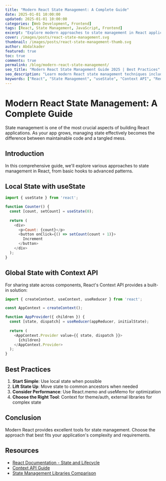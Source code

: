 ```yaml
---
title: "Modern React State Management: A Complete Guide"
date: 2025-01-01 10:00:00
updated: 2025-01-01 10:00:00
categories: [Web Development, Frontend]
tags: [React, State Management, JavaScript, Frontend]
excerpt: "Explore modern approaches to state management in React applications, from useState to advanced patterns with Context API and external libraries."
cover: /images/posts/react-state-management.svg
thumbnail: /images/posts/react-state-management-thumb.svg
author: Abdalkader
featured: true
toc: true
comments: true
permalink: /blog/modern-react-state-management/
seo_title: "Modern React State Management Guide 2025 | Best Practices"
seo_description: "Learn modern React state management techniques including hooks, Context API, and external libraries. Complete guide with examples and best practices."
keywords: ["React", "State Management", "useState", "Context API", "Redux", "Zustand"]
---
```


# Modern React State Management: A Complete Guide

State management is one of the most crucial aspects of building React applications. As your app grows, managing state effectively becomes the difference between maintainable code and a tangled mess.

## Introduction

In this comprehensive guide, we'll explore various approaches to state management in React, from basic hooks to advanced patterns.

## Local State with useState

```javascript
import { useState } from 'react';

function Counter() {
  const [count, setCount] = useState(0);
  
  return (
    <div>
      <p>Count: {count}</p>
      <button onClick={() => setCount(count + 1)}>
        Increment
      </button>
    </div>
  );
}
```

## Global State with Context API

For sharing state across components, React's Context API provides a built-in solution:

```javascript
import { createContext, useContext, useReducer } from 'react';

const AppContext = createContext();

function AppProvider({ children }) {
  const [state, dispatch] = useReducer(appReducer, initialState);
  
  return (
    <AppContext.Provider value={{ state, dispatch }}>
      {children}
    </AppContext.Provider>
  );
}
```

## Best Practices

1. **Start Simple**: Use local state when possible
2. **Lift State Up**: Move state to common ancestors when needed
3. **Consider Performance**: Use React.memo and useMemo for optimization
4. **Choose the Right Tool**: Context for theme/auth, external libraries for complex state

## Conclusion

Modern React provides excellent tools for state management. Choose the approach that best fits your application's complexity and requirements.

## Resources

- [React Documentation - State and Lifecycle](https://reactjs.org/docs/state-and-lifecycle.html)
- [Context API Guide](https://reactjs.org/docs/context.html)
- [State Management Libraries Comparison](https://github.com/abdalkaderdev/state-management-comparison)